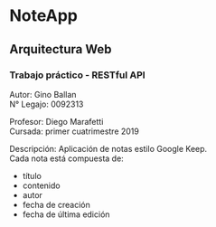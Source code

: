 # NoteApp

## Arquitectura Web  
  
### Trabajo práctico - RESTful API  
  
Autor: Gino Ballan  
N° Legajo: 0092313  

Profesor: Diego Marafetti  
Cursada: primer cuatrimestre 2019  

Descripción: Aplicación de notas estilo Google Keep.   
Cada nota está compuesta de:   
- título  
- contenido  
- autor  
- fecha de creación  
- fecha de última edición  
